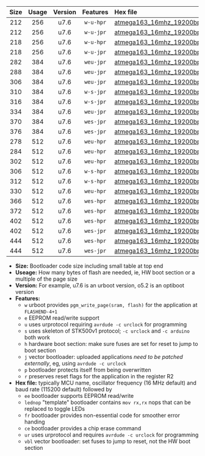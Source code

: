 |Size|Usage|Version|Features|Hex file|
|:-:|:-:|:-:|:-:|:--|
|212|256|u7.6|`w-u-hpr`|[atmega163_16mhz_19200bps_ur.hex](https://raw.githubusercontent.com/stefanrueger/urboot/main/bootloaders/atmega163/fcpu_16mhz/19200_bps/atmega163_16mhz_19200bps_ur.hex)|
|212|256|u7.6|`w-u-jpr`|[atmega163_16mhz_19200bps_ur_vbl.hex](https://raw.githubusercontent.com/stefanrueger/urboot/main/bootloaders/atmega163/fcpu_16mhz/19200_bps/atmega163_16mhz_19200bps_ur_vbl.hex)|
|218|256|u7.6|`w-u-hpr`|[atmega163_16mhz_19200bps_lednop_ur.hex](https://raw.githubusercontent.com/stefanrueger/urboot/main/bootloaders/atmega163/fcpu_16mhz/19200_bps/atmega163_16mhz_19200bps_lednop_ur.hex)|
|218|256|u7.6|`w-u-jpr`|[atmega163_16mhz_19200bps_lednop_ur_vbl.hex](https://raw.githubusercontent.com/stefanrueger/urboot/main/bootloaders/atmega163/fcpu_16mhz/19200_bps/atmega163_16mhz_19200bps_lednop_ur_vbl.hex)|
|282|384|u7.6|`weu-jpr`|[atmega163_16mhz_19200bps_ee_ur_vbl.hex](https://raw.githubusercontent.com/stefanrueger/urboot/main/bootloaders/atmega163/fcpu_16mhz/19200_bps/atmega163_16mhz_19200bps_ee_ur_vbl.hex)|
|288|384|u7.6|`weu-jpr`|[atmega163_16mhz_19200bps_ee_lednop_ur_vbl.hex](https://raw.githubusercontent.com/stefanrueger/urboot/main/bootloaders/atmega163/fcpu_16mhz/19200_bps/atmega163_16mhz_19200bps_ee_lednop_ur_vbl.hex)|
|306|384|u7.6|`weu-jpr`|[atmega163_16mhz_19200bps_ee_lednop_fr_ur_vbl.hex](https://raw.githubusercontent.com/stefanrueger/urboot/main/bootloaders/atmega163/fcpu_16mhz/19200_bps/atmega163_16mhz_19200bps_ee_lednop_fr_ur_vbl.hex)|
|310|384|u7.6|`w-s-jpr`|[atmega163_16mhz_19200bps_vbl.hex](https://raw.githubusercontent.com/stefanrueger/urboot/main/bootloaders/atmega163/fcpu_16mhz/19200_bps/atmega163_16mhz_19200bps_vbl.hex)|
|316|384|u7.6|`w-s-jpr`|[atmega163_16mhz_19200bps_lednop_vbl.hex](https://raw.githubusercontent.com/stefanrueger/urboot/main/bootloaders/atmega163/fcpu_16mhz/19200_bps/atmega163_16mhz_19200bps_lednop_vbl.hex)|
|334|384|u7.6|`weu-jpr`|[atmega163_16mhz_19200bps_ee_lednop_fr_ce_ur_vbl.hex](https://raw.githubusercontent.com/stefanrueger/urboot/main/bootloaders/atmega163/fcpu_16mhz/19200_bps/atmega163_16mhz_19200bps_ee_lednop_fr_ce_ur_vbl.hex)|
|370|384|u7.6|`wes-jpr`|[atmega163_16mhz_19200bps_ee_vbl.hex](https://raw.githubusercontent.com/stefanrueger/urboot/main/bootloaders/atmega163/fcpu_16mhz/19200_bps/atmega163_16mhz_19200bps_ee_vbl.hex)|
|376|384|u7.6|`wes-jpr`|[atmega163_16mhz_19200bps_ee_lednop_vbl.hex](https://raw.githubusercontent.com/stefanrueger/urboot/main/bootloaders/atmega163/fcpu_16mhz/19200_bps/atmega163_16mhz_19200bps_ee_lednop_vbl.hex)|
|278|512|u7.6|`weu-hpr`|[atmega163_16mhz_19200bps_ee_ur.hex](https://raw.githubusercontent.com/stefanrueger/urboot/main/bootloaders/atmega163/fcpu_16mhz/19200_bps/atmega163_16mhz_19200bps_ee_ur.hex)|
|284|512|u7.6|`weu-hpr`|[atmega163_16mhz_19200bps_ee_lednop_ur.hex](https://raw.githubusercontent.com/stefanrueger/urboot/main/bootloaders/atmega163/fcpu_16mhz/19200_bps/atmega163_16mhz_19200bps_ee_lednop_ur.hex)|
|302|512|u7.6|`weu-hpr`|[atmega163_16mhz_19200bps_ee_lednop_fr_ur.hex](https://raw.githubusercontent.com/stefanrueger/urboot/main/bootloaders/atmega163/fcpu_16mhz/19200_bps/atmega163_16mhz_19200bps_ee_lednop_fr_ur.hex)|
|306|512|u7.6|`w-s-hpr`|[atmega163_16mhz_19200bps.hex](https://raw.githubusercontent.com/stefanrueger/urboot/main/bootloaders/atmega163/fcpu_16mhz/19200_bps/atmega163_16mhz_19200bps.hex)|
|312|512|u7.6|`w-s-hpr`|[atmega163_16mhz_19200bps_lednop.hex](https://raw.githubusercontent.com/stefanrueger/urboot/main/bootloaders/atmega163/fcpu_16mhz/19200_bps/atmega163_16mhz_19200bps_lednop.hex)|
|330|512|u7.6|`weu-hpr`|[atmega163_16mhz_19200bps_ee_lednop_fr_ce_ur.hex](https://raw.githubusercontent.com/stefanrueger/urboot/main/bootloaders/atmega163/fcpu_16mhz/19200_bps/atmega163_16mhz_19200bps_ee_lednop_fr_ce_ur.hex)|
|366|512|u7.6|`wes-hpr`|[atmega163_16mhz_19200bps_ee.hex](https://raw.githubusercontent.com/stefanrueger/urboot/main/bootloaders/atmega163/fcpu_16mhz/19200_bps/atmega163_16mhz_19200bps_ee.hex)|
|372|512|u7.6|`wes-hpr`|[atmega163_16mhz_19200bps_ee_lednop.hex](https://raw.githubusercontent.com/stefanrueger/urboot/main/bootloaders/atmega163/fcpu_16mhz/19200_bps/atmega163_16mhz_19200bps_ee_lednop.hex)|
|402|512|u7.6|`wes-hpr`|[atmega163_16mhz_19200bps_ee_lednop_fr.hex](https://raw.githubusercontent.com/stefanrueger/urboot/main/bootloaders/atmega163/fcpu_16mhz/19200_bps/atmega163_16mhz_19200bps_ee_lednop_fr.hex)|
|402|512|u7.6|`wes-jpr`|[atmega163_16mhz_19200bps_ee_lednop_fr_vbl.hex](https://raw.githubusercontent.com/stefanrueger/urboot/main/bootloaders/atmega163/fcpu_16mhz/19200_bps/atmega163_16mhz_19200bps_ee_lednop_fr_vbl.hex)|
|444|512|u7.6|`wes-hpr`|[atmega163_16mhz_19200bps_ee_lednop_fr_ce.hex](https://raw.githubusercontent.com/stefanrueger/urboot/main/bootloaders/atmega163/fcpu_16mhz/19200_bps/atmega163_16mhz_19200bps_ee_lednop_fr_ce.hex)|
|444|512|u7.6|`wes-jpr`|[atmega163_16mhz_19200bps_ee_lednop_fr_ce_vbl.hex](https://raw.githubusercontent.com/stefanrueger/urboot/main/bootloaders/atmega163/fcpu_16mhz/19200_bps/atmega163_16mhz_19200bps_ee_lednop_fr_ce_vbl.hex)|

- **Size:** Bootloader code size including small table at top end
- **Useage:** How many bytes of flash are needed, ie, HW boot section or a multiple of the page size
- **Version:** For example, u7.6 is an urboot version, o5.2 is an optiboot version
- **Features:**
  + `w` urboot provides `pgm_write_page(sram, flash)` for the application at `FLASHEND-4+1`
  + `e` EEPROM read/write support
  + `u` uses urprotocol requiring `avrdude -c urclock` for programming
  + `s` uses skeleton of STK500v1 protocol; `-c urclock` and `-c arduino` both work
  + `h` hardware boot section: make sure fuses are set for reset to jump to boot section
  + `j` vector bootloader: uploaded applications *need to be patched externally*, eg, using `avrdude -c urclock`
  + `p` bootloader protects itself from being overwritten
  + `r` preserves reset flags for the application in the register R2
- **Hex file:** typically MCU name, oscillator frequency (16 MHz default) and baud rate (115200 default) followed by
  + `ee` bootloader supports EEPROM read/write
  + `lednop` "template" bootloader contains `mov rx,rx` nops that can be replaced to toggle LEDs
  + `fr` bootloader provides non-essential code for smoother error handing
  + `ce` bootloader provides a chip erase command
  + `ur` uses urprotocol and requires `avrdude -c urclock` for programming
  + `vbl` vector bootloader: set fuses to jump to reset, not the HW boot section
